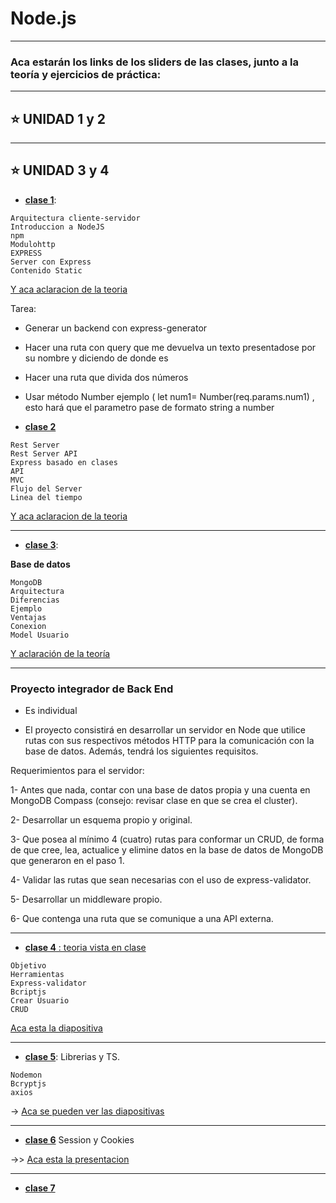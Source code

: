 # Node.js

---

### Aca estarán los links de los sliders de las clases, junto a la teoría y ejercicios de práctica:

---

## :star: UNIDAD 1 y 2 

---


## :star: UNIDAD 3 y 4 

- [**clase 1**](https://view.genial.ly/6122cab2a45f7d0d19d713c2/presentation-unidad-3-4-curso-backend): 
```
Arquitectura cliente-servidor
Introduccion a NodeJS
npm
Modulohttp
EXPRESS
Server con Express
Contenido Static
```

[Y aca aclaracion de la teoria](https://github.com/eugenia1984/Full-Stack-Numen/tree/main/node/node01)

Tarea:

- Generar un backend con express-generator 

- Hacer una ruta con query que me devuelva un texto presentadose por su nombre y diciendo de donde es 

- Hacer una ruta que divida dos números 

- Usar método Number ejemplo ( let num1= Number(req.params.num1) ,  esto hará que el parametro pase de formato string a number 




- [**clase 2**](https://view.genial.ly/6123d2ad86fcda0d1a305d4b/presentation-continuacion-unidad-4)
```
Rest Server
Rest Server API
Express basado en clases
API
MVC
Flujo del Server
Linea del tiempo
```

[Y aca aclaracion de la teoria](https://github.com/eugenia1984/Full-Stack-Numen/tree/main/node/node02)

---

- [**clase 3**](https://view.genial.ly/6132372d7cc0a80da658bb42/presentation-01-be-avanzado):

**Base de datos**
```
MongoDB
Arquitectura
Diferencias
Ejemplo
Ventajas
Conexion
Model Usuario
```

[Y aclaración de la teoría](https://github.com/eugenia1984/Full-Stack-Numen/tree/main/node/node03) 

---

### Proyecto integrador de Back End

- Es individual

- El  proyecto  consistirá  en  desarrollar  un  servidor  en  Node  que  utilice  rutas  con  sus respectivos métodos HTTP para la comunicación con la base de datos. Además, tendrá  los siguientes requisitos. 

Requerimientos para el servidor: 

1- Antes que nada, contar con una base de datos propia y una cuenta en MongoDB Compass (consejo: revisar clase en que se crea el cluster). 

2- Desarrollar un esquema propio y original.

3- Que posea al mínimo 4 (cuatro) rutas para conformar un CRUD, de forma de que cree, lea, actualice y elimine datos en la base de datos de MongoDB que generaron en el paso 1.

4- Validar las rutas que sean necesarias con el uso de express-validator. 

5- Desarrollar un middleware propio. 

6- Que contenga una ruta que se comunique a una API externa. 

---

- [**clase 4** : teoria vista en clase](https://github.com/eugenia1984/Full-Stack-Numen/tree/main/node/node04)

```
Objetivo
Herramientas
Express-validator
Bcriptjs
Crear Usuario
CRUD
```

[Aca esta la diapositiva](https://view.genial.ly/613f6f1f7840fe0d9f389087/presentation-02-be-avanzado)

---

- [**clase 5**](https://github.com/eugenia1984/Full-Stack-Numen/tree/main/node/node05): Librerias y TS.

```
Nodemon
Bcryptjs
axios 
```

-> [Aca se pueden ver las diapositivas](https://view.genial.ly/613f6f1f7840fe0d9f389087/presentation-02-be-avanzado)

---

- [**clase 6**](https://github.com/eugenia1984/Full-Stack-Numen/tree/main/node/node06) Session y Cookies


->> [Aca esta la presentacion](https://view.genial.ly/6245d9e2b86c17001bded4bd/presentation-presentacion-genial)

---

- [**clase 7**]()
